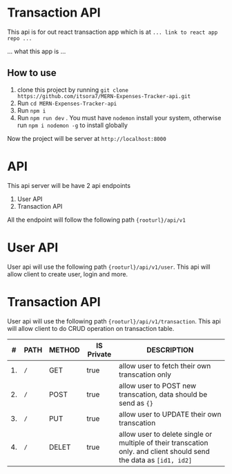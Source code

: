# Transaction API

This api is for out react transaction app which is at `... link to react app repo ...`

... what this app is ...

## How to use

1. clone this project by running `git clone https://github.com/itsora7/MERN-Expenses-Tracker-api.git`
2. Run `cd MERN-Expenses-Tracker-api`
3. Run `npm i`
4. Run `npm run dev` . You must have `nodemon` install your system, otherwise run `npm i nodemon -g` to install globally

Now the project will be server at `http://localhost:8000`

# API

This api server will be have 2 api endpoints

1. User API
2. Transaction API

All the endpoint will follow the following path `{rooturl}/api/v1`

# User API

User api will use the following path `{rooturl}/api/v1/user`. This api will allow client to create user, login and more.

# Transaction API

User api will use the following path `{rooturl}/api/v1/transaction`. This api will allow client to do CRUD operation on transaction table.

| #   | PATH | METHOD | IS Private | DESCRIPTION                                                                                                        |
| --- | ---- | ------ | ---------- | ------------------------------------------------------------------------------------------------------------------ |
| 1.  | `/`  | GET    | true       | allow user to fetch their own transcation only                                                                     |
| 2.  | `/`  | POST   | true       | allow user to POST new transcation, data should be send as `{}`                                                    |
| 3.  | `/`  | PUT    | true       | allow user to UPDATE their own transcation                                                                         |
| 4.  | `/`  | DELET  | true       | allow user to delete single or multiple of their transcation only. and client should send the data as `[id1, id2]` |
